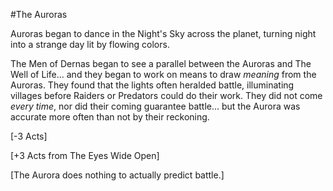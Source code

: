 #The Auroras

Auroras began to dance in the Night's Sky across the planet, turning night into a strange day lit by flowing colors.

The Men of Dernas began to see a parallel between the Auroras and The Well of Life... and they began to work on means to draw *meaning* from the Auroras. They found that the lights often heralded battle, illuminating villages before Raiders or Predators could do their work. They did not come *every time*, nor did their coming guarantee battle... but the Aurora was accurate more often than not by their reckoning.

[-3 Acts]

[+3 Acts from The Eyes Wide Open]

[The Aurora does nothing to actually predict battle.]